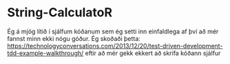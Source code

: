 # String-CalculatoR

Ég á mjög lítið í sjálfum kóðanum sem ég setti inn einfaldlega af því að mér fannst minn ekki nógu góður. Ég skoðaði þetta: https://technologyconversations.com/2013/12/20/test-driven-development-tdd-example-walkthrough/ eftir að mér gekk ekkert að skrifa kóðann sjálfur
